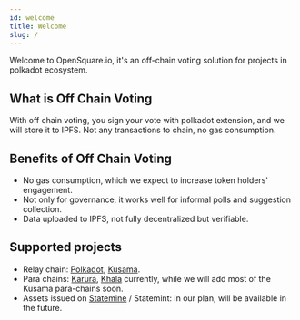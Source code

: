 ```yaml
---
id: welcome
title: Welcome
slug: /
---
```


Welcome to OpenSquare.io, it's an off-chain voting solution for projects in polkadot ecosystem.

## What is Off Chain Voting
With off chain voting, you sign your vote with polkadot extension, and we will store it to IPFS. Not any transactions to chain, no gas consumption.

##  Benefits of Off Chain Voting
- No gas consumption, which we expect to increase token holders' engagement.
- Not only for governance, it works well for informal polls and suggestion collection. 
- Data uploaded to IPFS, not fully decentralized but verifiable.

## Supported projects
- Relay chain: [Polkadot](https://polkadot.network/), [Kusama](https://kusama.network/).
- Para chains: [Karura](https://acala.network/karura), [Khala](https://phala.network/en/khala) currently, while we will add most of the Kusama para-chains soon.
- Assets issued on [Statemine](https://statemine.statescan.io/) / Statemint: in our plan, will be available in the future. 
